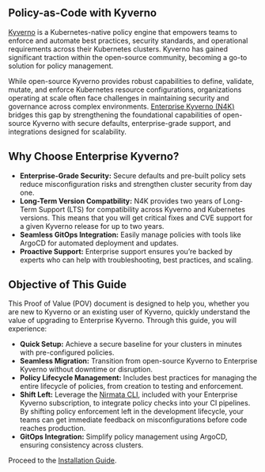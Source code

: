 ## Policy-as-Code with Kyverno
[Kyverno](https://kyverno.io/) is a Kubernetes-native policy engine that empowers teams to enforce and automate best practices, security standards, and operational requirements across their Kubernetes clusters. Kyverno has gained significant traction within the open-source community, becoming a go-to solution for policy management.

While open-source Kyverno provides robust capabilities to define, validate, mutate, and enforce Kubernetes resource configurations, organizations operating at scale often face challenges in maintaining security and governance across complex environments. [Enterprise Kyverno (N4K)](https://nirmata.com/nirmata-enterprise-for-kyverno/) bridges this gap by strengthening the foundational capabilities of open-source Kyverno with secure defaults, enterprise-grade support, and integrations designed for scalability.

## Why Choose Enterprise Kyverno?
* **Enterprise-Grade Security:** Secure defaults and pre-built policy sets reduce misconfiguration risks and strengthen cluster security from day one.
* **Long-Term Version Compatbility:** N4K provides two years of Long-Term Support (LTS) for compatibility across Kyverno and Kubernetes versions. This means that you will get critical fixes and CVE support for a given Kyverno release for up to two years.
* **Seamless GitOps Integration:** Easily manage policies with tools like ArgoCD for automated deployment and updates.
* **Proactive Support:** Enterprise support ensures you’re backed by experts who can help with troubleshooting, best practices, and scaling.

## Objective of This Guide
This Proof of Value (POV) document is designed to help you, whether you are new to Kyverno or an existing user of Kyverno, quickly understand the value of upgrading to Enterprise Kyverno. Through this guide, you will experience:

* **Quick Setup:** Achieve a secure baseline for your clusters in minutes with pre-configured policies.
* **Seamless Migration:** Transition from open-source Kyverno to Enterprise Kyverno without downtime or disruption.
* **Policy Lifecycle Management:** Includes best practices for managing the entire lifecycle of policies, from creation to testing and enforcement.
* **Shift Left:** Leverage the [Nirmata CLI](https://docs.nirmata.io/docs/nctl/), included with your Enterprise Kyverno subscription, to integrate policy checks into your CI pipelines. By shifting policy enforcement left in the development lifecycle, your teams can get immediate feedback on misconfigurations before code reaches production.
* **GitOps Integration:** Simplify policy management using ArgoCD, ensuring consistency across clusters.

Proceed to the [Installation Guide](./install/README.md).
